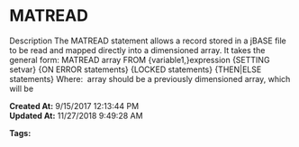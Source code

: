 # MATREAD

Description The MATREAD statement allows a record stored in a jBASE file to be read and mapped directly into a dimensioned array. It takes the general form: MATREAD array FROM {variable1,}expression {SETTING setvar} {ON ERROR statements} {LOCKED statements} {THEN|ELSE statements} Where:  array should be a previously dimensioned array, which will be   

**Created At:** 9/15/2017 12:13:44 PM  
**Updated At:** 11/27/2018 9:49:28 AM  

**Tags:**
<badge text='dimensioned array' vertical='middle' />
<badge text='record handling' vertical='middle' />
